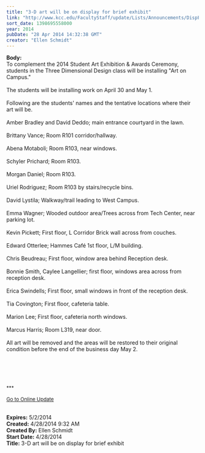 ```yaml
---
title: "3-D art will be on display for brief exhibit"
link: "http://www.kcc.edu/FacultyStaff/update/Lists/Announcements/DispForm.aspx?ID=1494"
sort_date: 1398695558000
year: 2014
pubDate: "28 Apr 2014 14:32:38 GMT"
creator: "Ellen Schmidt"
---
```


<div><b>Body:</b> <div class="ExternalClassAED75347779E4E26915447ACAE60ACA5">
<div>To complement the 2014 Student Art Exhibition &amp; Awards Ceremony, students in the Three Dimensional Design class will be installing &quot;Art on Campus.&quot;</div>
<div> </div>
<div>The students will be installing work on April 30 and May 1.</div>
<div> </div>
<div>Following are the students' names and the tentative locations where their art will be. <br /> <br />Amber Bradley and David Deddo; main entrance courtyard in the lawn.<br /> <br />Brittany Vance; Room R101 corridor/hallway.<br /> <br />Abena Motaboli; Room R103, near windows.<br /> <br />Schyler Prichard; Room R103.<br /> <br />Morgan Daniel; Room R103.</div>
<div> </div>
<div>Uriel Rodriguez; Room R103 by stairs/recycle bins.<br /> <br />David Lystila; Walkway/trail leading to West Campus.<br /><br />Emma Wagner; Wooded outdoor area/Trees across from Tech Center, near parking lot.<br /> <br />Kevin Pickett; First floor, L Corridor Brick wall across from couches.<br /> <br />Edward Otterlee; Hammes Café 1st floor, L/M building.<br /> <br />Chris Beudreau; First floor, window area behind Reception desk.<br /> <br />Bonnie Smith, Caylee Langellier; first floor, windows area across from reception desk.<br /> <br />Erica Swindells; First floor, small windows in front of the reception desk.<br /> <br />Tia Covington; First floor, cafeteria table.<br /> <br />Marion Lee; First floor, cafeteria north windows.<br /> <br />Marcus Harris; Room L319, near door.<br /><br />All art will be removed and the areas will be restored to their original condition before the end of the business day May 2.</div>
<div> </div>
<div> </div>
<div> </div>
<div> </div>
<div> </div>
<div>
<div></div>
<div></div>
<div>
<div>
<div></div>
<div>
<div></div>
<div></div>
<div>
<div></div>
<div>
<div></div>
<div></div>
<div>
<div><font size="2">***</font></div>
<p><font color="#003768" size="2"><a href="/FacultyStaff/update/Pages/dailyupdate.aspx">Go to Online Update</a></font></p>
<p><font size="2"></font></p></div><br /></div></div></div></div></div></div></div></div>
<div><b>Expires:</b> 5/2/2014</div>
<div><b>Created:</b> 4/28/2014 9:32 AM</div>
<div><b>Created By:</b> Ellen Schmidt</div>
<div><b>Start Date:</b> 4/28/2014</div>
<div><b>Title:</b> 3-D art will be on display for brief exhibit</div>
